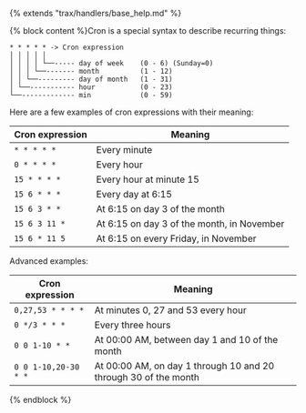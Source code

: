 {% extends "trax/handlers/base_help.md" %}

{% block content %}Cron is a special syntax to describe recurring things:

    * * * * * -> Cron expression
    │ │ │ │ │
    │ │ │ │ └──----- day of week    (0 - 6) (Sunday=0)
    │ │ │ └──------- month          (1 - 12)
    │ │ └──--------- day of month   (1 - 31)
    │ └──----------- hour           (0 - 23)
    └──------------- min            (0 - 59)

Here are a few examples of cron expressions with their meaning:

| Cron expression        | Meaning          |
| ---------------------- | ---------------- |
| `* * * * *`            | Every minute     |
| `0 * * * *`            | Every hour       |
| `15 * * * *`            | Every hour at minute 15       |
| `15 6 * * *`            | Every day at 6:15       |
| `15 6 3 * *`            | At 6:15 on day 3 of the month      |
| `15 6 3 11 *`            | At 6:15 on day 3 of the month, in November |
| `15 6 * 11 5`            | At 6:15 on every Friday, in November |

Advanced examples:

| Cron expression        | Meaning          |
| ---------------------- | ---------------- |
| `0,27,53 * * * *`        | At minutes 0, 27 and 53 every hour |
| `0 */3 * * *`            | Every three hours                  |
| `0 0 1-10 * *`             | At 00:00 AM, between day 1 and 10 of the month       |
| `0 0 1-10,20-30 * *`             | At 00:00 AM, on day 1 through 10 and 20 through 30 of the month |

{% endblock %}
